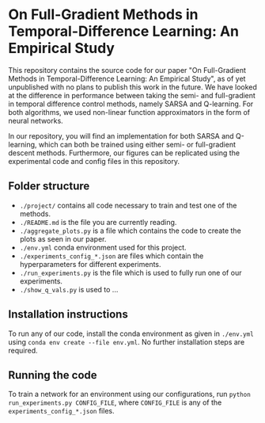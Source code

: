 # On Full-Gradient Methods in Temporal-Difference Learning: An Empirical Study

This repository contains the source code for our paper "On Full-Gradient Methods in Temporal-Difference Learning: An Empirical Study", as of yet unpublished with no plans to publish this work in the future. We have looked at the difference in performance between taking the semi- and full-gradient in temporal difference control methods, namely SARSA and Q-learning. For both algorithms, we used non-linear function approximators in the form of neural networks.

In our repository, you will find an implementation for both SARSA and Q-learning, which can both be trained using either semi- or full-gradient descent methods. Furthermore, our figures can be replicated using the experimental code and config files in this repository.

## Folder structure
- `./project/` contains all code necessary to train and test one of the methods.
- `./README.md` is the file you are currently reading.
- `./aggregate_plots.py` is a file which contains the code to create the plots as seen in our paper.
- `./env.yml` conda environment used for this project.
- `./experiments_config_*.json` are files which contain the hyperparameters for different experiments.
- `./run_experiments.py` is the file which is used to fully run one of our experiments.
- `./show_q_vals.py` is used to ...

## Installation instructions
To run any of our code, install the conda environment as given in `./env.yml` using `conda env create --file env.yml`.
No further installation steps are required.

## Running the code
To train a network for an environment using our configurations, run `python run_experiments.py CONFIG_FILE`, where `CONFIG_FILE` is any of the `experiments_config_*.json` files.
